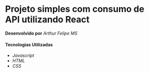 # Projeto simples com consumo de API utilizando React

**Desenvolvido por** *Arthur Felipe MS*

#### Tecnologias Utilizadas

* *Javascript*
* *HTML*
* *CSS*
